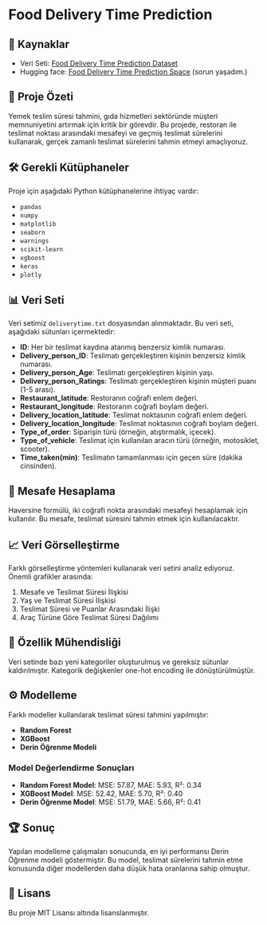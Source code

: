 # Food Delivery Time Prediction

## 🔗 Kaynaklar
- Veri Seti: [Food Delivery Time Prediction Dataset](https://statso.io/food-delivery-time-prediction-case-study/)
- Hugging face: [Food Delivery Time Prediction Space](https://huggingface.co/spaces/btulftma/fooddelivery) (sorun yaşadım.)
 
## 📖 Proje Özeti
Yemek teslim süresi tahmini, gıda hizmetleri sektöründe müşteri memnuniyetini artırmak için kritik bir görevdir. Bu projede, restoran ile teslimat noktası arasındaki mesafeyi ve geçmiş teslimat sürelerini kullanarak, gerçek zamanlı teslimat sürelerini tahmin etmeyi amaçlıyoruz.

## 🛠️ Gerekli Kütüphaneler
Proje için aşağıdaki Python kütüphanelerine ihtiyaç vardır:
- `pandas`
- `numpy`
- `matplotlib`
- `seaborn`
- `warnings`
- `scikit-learn`
- `xgboost`
- `keras`
- `plotly`

## 📊 Veri Seti
Veri setimiz `deliverytime.txt` dosyasından alınmaktadır. Bu veri seti, aşağıdaki sütunları içermektedir:
- **ID**: Her bir teslimat kaydına atanmış benzersiz kimlik numarası.
- **Delivery_person_ID**: Teslimatı gerçekleştiren kişinin benzersiz kimlik numarası.
- **Delivery_person_Age**: Teslimatı gerçekleştiren kişinin yaşı.
- **Delivery_person_Ratings**: Teslimatı gerçekleştiren kişinin müşteri puanı (1-5 arası).
- **Restaurant_latitude**: Restoranın coğrafi enlem değeri.
- **Restaurant_longitude**: Restoranın coğrafi boylam değeri.
- **Delivery_location_latitude**: Teslimat noktasının coğrafi enlem değeri.
- **Delivery_location_longitude**: Teslimat noktasının coğrafi boylam değeri.
- **Type_of_order**: Siparişin türü (örneğin, atıştırmalık, içecek).
- **Type_of_vehicle**: Teslimat için kullanılan aracın türü (örneğin, motosiklet, scooter).
- **Time_taken(min)**: Teslimatın tamamlanması için geçen süre (dakika cinsinden).

## 📏 Mesafe Hesaplama
Haversine formülü, iki coğrafi nokta arasındaki mesafeyi hesaplamak için kullanılır. Bu mesafe, teslimat süresini tahmin etmek için kullanılacaktır.

## 📈 Veri Görselleştirme
Farklı görselleştirme yöntemleri kullanarak veri setini analiz ediyoruz. Önemli grafikler arasında:
1. Mesafe ve Teslimat Süresi İlişkisi
2. Yaş ve Teslimat Süresi İlişkisi
3. Teslimat Süresi ve Puanlar Arasındaki İlişki
4. Araç Türüne Göre Teslimat Süresi Dağılımı

## 🔧 Özellik Mühendisliği
Veri setinde bazı yeni kategoriler oluşturulmuş ve gereksiz sütunlar kaldırılmıştır. Kategorik değişkenler one-hot encoding ile dönüştürülmüştür.

## ⚙️ Modelleme
Farklı modeller kullanılarak teslimat süresi tahmini yapılmıştır:
- **Random Forest**
- **XGBoost**
- **Derin Öğrenme Modeli**

### Model Değerlendirme Sonuçları
- **Random Forest Model**: MSE: 57.87, MAE: 5.93, R²: 0.34
- **XGBoost Model**: MSE: 52.42, MAE: 5.70, R²: 0.40
- **Derin Öğrenme Model**: MSE: 51.79, MAE: 5.66, R²: 0.41

## 🏆 Sonuç
Yapılan modelleme çalışmaları sonucunda, en iyi performansı Derin Öğrenme modeli göstermiştir. Bu model, teslimat sürelerini tahmin etme konusunda diğer modellerden daha düşük hata oranlarına sahip olmuştur.


## 📄 Lisans
Bu proje MIT Lisansı altında lisanslanmıştır.
